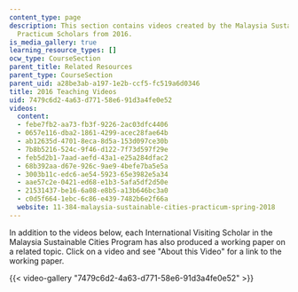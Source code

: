 ```yaml
---
content_type: page
description: This section contains videos created by the Malaysia Sustainable Cities
  Practicum Scholars from 2016.
is_media_gallery: true
learning_resource_types: []
ocw_type: CourseSection
parent_title: Related Resources
parent_type: CourseSection
parent_uid: a28be3ab-a197-1e2b-ccf5-fc519a6d0346
title: 2016 Teaching Videos
uid: 7479c6d2-4a63-d771-58e6-91d3a4fe0e52
videos:
  content:
  - febe7fb2-aa73-fb3f-9226-2ac03dfc4406
  - 0657e116-dba2-1861-4299-acec28fae64b
  - ab12635d-4701-8eca-8d5a-153d097ce30b
  - 7b8b5216-524c-9f46-d122-7f73d597f29e
  - feb5d2b1-7aad-aefd-43a1-e25a284dfac2
  - 68b392aa-d67e-926c-9ae9-4befe7ba5e5a
  - 3003b11c-edc6-ae54-5923-65e3982e5a34
  - aae57c2e-0421-ed68-e1b3-5afa5df2d50e
  - 21531437-be16-6a08-e8b5-a13b646bc3a0
  - c0d5f664-1ebc-6c86-e439-7482b6e2f66a
  website: 11-384-malaysia-sustainable-cities-practicum-spring-2018
---
```


In addition to the videos below, each International Visiting Scholar in the Malaysia Sustainable Cities Program has also produced a working paper on a related topic. Click on a video and see "About this Video" for a link to the working paper.

{{< video-gallery "7479c6d2-4a63-d771-58e6-91d3a4fe0e52" >}}

